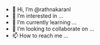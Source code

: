 - 👋 Hi, I’m @rathnakaranl
- 👀 I’m interested in ...
- 🌱 I’m currently learning ...
- 💞️ I’m looking to collaborate on ...
- 📫 How to reach me ...

<!---
rathnakaranl/rathnakaranl is a ✨ special ✨ repository because its `README.md` (this file) appears on your GitHub profile.
You can click the Preview link to take a look at your changes.
--->
